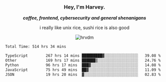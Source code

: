 <div align="center">
    <h3> Hey, I'm Harvey.</h3>
    <p><i><b>coffee, frontend, cybersecurity and general shenanigans</b></i></p>
    <p>i really like unix rice, sushi rice is also good</p>
</div>

<p align="center">  <img src="https://komarev.com/ghpvc/?username=hrvdm&label=Views&color=252733&style=for-the-badge" alt="hrvdm" /> </p>

<!--START_SECTION:waka-->

```txt
Total Time: 514 hrs 34 mins

TypeScript        267 hrs 14 mins █████████▓░░░░░░░░░░░░░░░   39.08 %
Other             169 hrs 17 mins ██████▒░░░░░░░░░░░░░░░░░░   24.76 %
Python            96 hrs 17 mins  ███▓░░░░░░░░░░░░░░░░░░░░░   14.08 %
JavaScript        75 hrs 49 mins  ██▓░░░░░░░░░░░░░░░░░░░░░░   11.09 %
JSON              19 hrs 20 mins  ▓░░░░░░░░░░░░░░░░░░░░░░░░   02.83 %
```

<!--END_SECTION:waka-->

